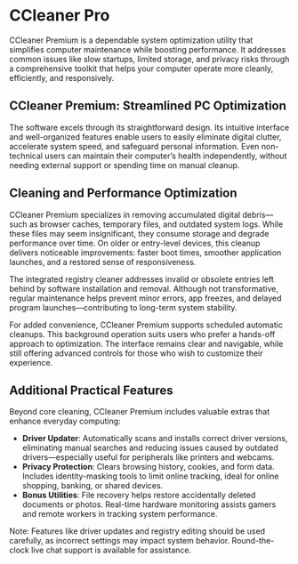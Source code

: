 # CCleaner Pro
CCleaner Premium is a dependable system optimization utility that simplifies computer maintenance while boosting performance. It addresses common issues like slow startups, limited storage, and privacy risks through a comprehensive toolkit that helps your computer operate more cleanly, efficiently, and responsively.

## **CCleaner Premium: Streamlined PC Optimization**

The software excels through its straightforward design. Its intuitive interface and well-organized features enable users to easily eliminate digital clutter, accelerate system speed, and safeguard personal information. Even non-technical users can maintain their computer’s health independently, without needing external support or spending time on manual cleanup.

## **Cleaning and Performance Optimization**

CCleaner Premium specializes in removing accumulated digital debris—such as browser caches, temporary files, and outdated system logs. While these files may seem insignificant, they consume storage and degrade performance over time. On older or entry-level devices, this cleanup delivers noticeable improvements: faster boot times, smoother application launches, and a restored sense of responsiveness.

The integrated registry cleaner addresses invalid or obsolete entries left behind by software installation and removal. Although not transformative, regular maintenance helps prevent minor errors, app freezes, and delayed program launches—contributing to long-term system stability.

For added convenience, CCleaner Premium supports scheduled automatic cleanups. This background operation suits users who prefer a hands-off approach to optimization. The interface remains clear and navigable, while still offering advanced controls for those who wish to customize their experience.


## **Additional Practical Features**

Beyond core cleaning, CCleaner Premium includes valuable extras that enhance everyday computing:

- **Driver Updater**: Automatically scans and installs correct driver versions, eliminating manual searches and reducing issues caused by outdated drivers—especially useful for peripherals like printers and webcams.
- **Privacy Protection**: Clears browsing history, cookies, and form data. Includes identity-masking tools to limit online tracking, ideal for online shopping, banking, or shared devices.
- **Bonus Utilities**: File recovery helps restore accidentally deleted documents or photos. Real-time hardware monitoring assists gamers and remote workers in tracking system performance.

Note: Features like driver updates and registry editing should be used carefully, as incorrect settings may impact system behavior. Round-the-clock live chat support is available for assistance.


